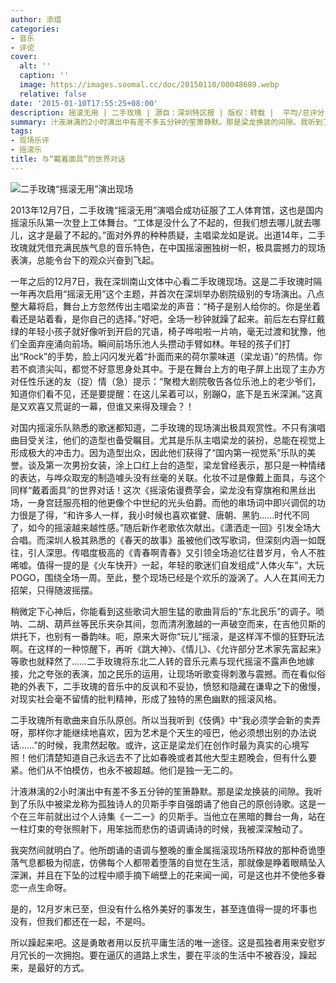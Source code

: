 ```yaml
---
author: 添熠
categories:
- 音乐
- 评论
cover:
  alt: ''
  caption: ''
  image: https://images.soomal.cc/doc/20150110/00048689.webp
  relative: false
date: '2015-01-10T17:55:25+08:00'
description: 摇滚无用 | 二手玫瑰 | 源自：深圳特区报 | 版权：转载 |  平均/总评分：10.00/40
summary: 汁液淋漓的2小时演出中有差不多五分钟的笙箫静默。那是梁龙换装的间隙。我听到了乐队中被梁龙称为孤独诗人的贝斯手李自强朗诵了他自己的原创诗歌。这是一个在三年前就出过个人诗集《一二一》的贝斯手。当他立在黑暗的舞台一角，站在一柱灯束的夸张照射下，用笨拙而悲伤的语调诵诗的时候，我被深深触动了……
tags:
- 现场乐评
- 摇滚乐
title: 与“戴着面具”的世界对话
---
```


![二手玫瑰“摇滚无用”演出现场](https://images.soomal.cc/doc/20150110/00048689.webp)





2013年12月7日，二手玫瑰“摇滚无用”演唱会成功征服了工人体育馆，这也是国内摇滚乐队第一次登上工体舞台。“工体是没什么了不起的，但我们想去哪儿就去哪儿，这才是最了不起的。”面对外界的种种质疑，主唱梁龙如是说。出道14年，二手玫瑰就凭借充满民族气息的音乐特色，在中国摇滚圈独树一帜，极具震撼力的现场表演，总能令台下的观众兴奋到飞起。

一年之后的12月7日，我在深圳南山文体中心看二手玫瑰现场。这是二手玫瑰时隔一年再次启用“摇滚无用”这个主题，并首次在深圳举办剧院级别的专场演出。八点整大幕将启，舞台上方忽然传出主唱梁龙的声音：“椅子是别人给你的。你是坐着看还是站着看，是你自己的选择。”好吧，全场一秒钟就躁了起来。前后左右穿红戴绿的年轻小孩子就好像听到开启的咒语，椅子哗啦啦一片响，毫无过渡和犹豫，他们全面弃座涌向前场。瞬间前场乐池人头攒动手臂如林。年轻的孩子们打出“Rock”的手势，脸上闪闪发光着“扑面而来的荷尔蒙味道（梁龙语）”的热情。你若不疯溃尖叫，都觉不好意思身处其中。于是在舞台上方的电子屏上出现了主办方对任性乐迷的友（捉）情（急）提示：“聚橙大剧院敬告各位乐池上的老少爷们，知道你们看不见，还是要提醒：在这儿呆着可以，别蹦Q，底下是五米深渊。”这真是又欢喜又荒诞的一幕，但谁又来得及理会？！

对国内摇滚乐队熟悉的歌迷都知道，二手玫瑰的现场演出极具观赏性。不只有演唱曲目受关注，他们的造型也备受瞩目。尤其是乐队主唱梁龙的装扮，总能在视觉上形成极大的冲击力。因为造型出众，因此他们获得了“国内第一视觉系”乐队的美誉。谈及第一次男扮女装，涂上口红上台的造型，梁龙曾经表示，那只是一种情绪的表达，与哗众取宠的制造噱头没有丝毫的关联。化妆不过是像戴上面具，与这个同样“戴着面具”的世界对话！这次《摇滚佑谩费莩会，梁龙没有穿旗袍和黑丝出场，一身宫廷服亮相的他更像个中世纪的光头伯爵。而他的串场词中即兴调侃的功力很是了得，“和许多人一样，我小时候也喜欢崔健、唐朝、黑豹……时代不同了，如今的摇滚越来越性感。”随后新作老歌依次献出。《潇洒走一回》引发全场大合唱。而深圳人极其熟悉的《春天的故事》虽被他们改写歌词，但深刻内涵一如既往，引人深思。传唱度极高的《青春啊青春》又引领全场追忆往昔岁月，令人不胜唏嘘。值得一提的是《火车快开》一起，年轻的歌迷们自发组成“人体火车”，大玩POGO，围绕全场一周。至此，整个现场已经是个欢乐的漩涡了。人人在其间无力招架，只得随波摇摆。

稍微定下心神后，你能看到这些歌词大胆生猛的歌曲背后的“东北民乐”的调子。唢呐、二胡、葫芦丝等民乐夹杂其间，忽而清冽激越的一声破空而来，在吉他贝斯的烘托下，也别有一番韵味。呃，原来大哥你“玩儿”摇滚，是这样浑不懔的狂野玩法啊。在这样的一种惊醒下，再听《跳大神》、《情儿》、《允许部分艺术家先富起来》等歌也就释然了……二手玫瑰将东北二人转的音乐元素与现代摇滚不露声色地嫁接，允之夸张的表演，加之民乐的运用，让现场听歌变得刺激与震撼。而在看似俗艳的外表下，二手玫瑰的音乐中的反讽和不妥协，愤怒和隐藏在谦卑之下的傲慢，对现实社会毫不留情的批判精神，形成了独特的黑色幽默的摇滚风格。

二手玫瑰所有歌曲来自乐队原创。所以当我听到《伎俩》中“我必须学会新的卖弄呀，那样你才能继续地喜欢，因为艺术是个天生的哑巴，他必须想出别的办法说话……”的时候，我肃然起敬。或许，这正是梁龙们在创作时最为真实的心境写照！他们清楚知道自己永远去不了比如春晚或者其他大型主题晚会，但有什么要紧。他们从不怕模仿，也永不被超越。他们是独一无二的。

汁液淋漓的2小时演出中有差不多五分钟的笙箫静默。那是梁龙换装的间隙。我听到了乐队中被梁龙称为孤独诗人的贝斯手李自强朗诵了他自己的原创诗歌。这是一个在三年前就出过个人诗集《一二一》的贝斯手。当他立在黑暗的舞台一角，站在一柱灯束的夸张照射下，用笨拙而悲伤的语调诵诗的时候，我被深深触动了。

我突然间就明白了。他所朗诵的语调与整晚的重金属摇滚现场所释放的那种奇诡堕落气息都极为彻底，仿佛每个人都带着堕落的自觉在生活，那就像是睁着眼睛坠入深渊，并且在下坠的过程中顺手摘下峭壁上的花来闻一闻，可是这也并不使他多眷恋一点生命呀。

是的，12月岁末已至，但没有什么格外美好的事发生，甚至连值得一提的坏事也没有，但我们都还在一起，不是吗。

所以躁起来吧。这是勇敢者用以反抗平庸生活的唯一途径。这是孤独者用来安慰岁月冗长的一次拥抱。要在逼仄的道路上求生，要在平淡的生活中不被吞没，躁起来，是最好的方式。